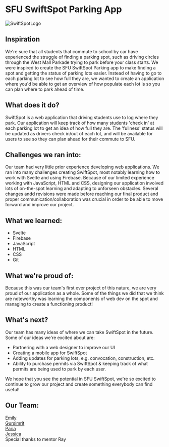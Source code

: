 # SFU SwiftSpot Parking App
![SwiftSpotLogo](https://github.com/user-attachments/assets/4da4e3a2-333a-4806-b2bd-01ee562b1fd0)

## Inspiration
We're sure that all students that commute to school by car have experienced the struggle of finding a parking spot, such as driving circles through the West Mall Parkade trying to park before your class starts. We were inspired to create the SFU SwiftSpot Parking app to make finding a spot and getting the status of parking lots easier. Instead of having to go to each parking lot to see how full they are, we wanted to create an application where you'd be able to get an overview of how populate each lot is so you can plan where to park ahead of time.

## What does it do?
SwiftSpot is a web application that driving students use to log where they park. Our application will keep track of how many students 'check in' at each parking lot to get an idea of how full they are. The 'fullness' status will be updated as drivers check in/out of each lot, and will be available for users to see so they can plan ahead for their commute to SFU.

## Challenges we ran into:
Our team had very little prior experience developing web applications. We ran into many challenges creating SwiftSpot, most notably learning how to work with Svelte and using Firebase. Because of our limited experience working with JavaScript, HTML and CSS, designing our application involved lots of on-the-spot learning and adapting to unforseen obstacles. Several changes andd revisions were made before reaching our final product and proper communication/collaboration was crucial in order to be able to move forward and improve our project.

## What we learned:
 - Svelte
 - Firebase
 - JavaScript
 - HTML
 - CSS
 - Git

## What we're proud of:
Because this was our team's first ever project of this nature, we are very proud of our application as a whole. Some of the things we did that we think are noteworthy was learning the components of web dev on the spot and managing to create a functioning product!

## What's next?
Our team has many ideas of where we can take SwiftSpot in the future. Some of our ideas we're excited about are:
- Partnering with a web designer to improve our UI
- Creating a mobile app for SwiftSpot
- Adding updates for parking lots, e.g. convocation, construction, etc.
- Ability to purchase permits via SwiftSpot & keeping track of what permits are being used to park by each user.

We hope that you see the potential in SFU SwiftSpot, we're so excited to continue to grow our project and create something everybody can find useful!

## Our Team:
[Emily](https://github.com/emily-trinh)<br>
[Gursimrit](https://github.com/gbscodes)<br>
[Paria](https://github.com/pta43)<br>
[Jessica](https://github.com/fangjess)<br>
Special thanks to mentor Ray
